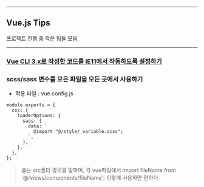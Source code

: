 ******************************************
## Vue.js Tips
프로젝트 진행 중 작은 팁들 모음
******************************************

### [Vue CLI 3.x로 작성한 코드를 IE11에서 작동하도록 설정하기](https://steemit.com/vue-cli3/@stepanowon/vue-cli-3-x-ie11)

### scss/sass 변수를 모은 파일을 모든 곳에서 사용하기
- 적용 파일 : vue.config.js

```
module.exports = {
  css: {
    loaderOptions: {
      sass: {
        data: `
          @import "@/style/_variable.scss";
        `,
      },
    },
  },
};
```
> @는 src폴더 경로를 말하며, 각 vue파일에서 import fileName from '@/views/components/fileName'; 이렇게 사용하면 편하다.

